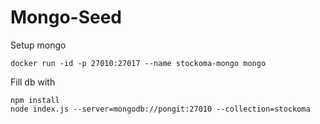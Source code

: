 Mongo-Seed
==========

Setup mongo

```
docker run -id -p 27010:27017 --name stockoma-mongo mongo
```

Fill db with

```
npm install
node index.js --server=mongodb://pongit:27010 --collection=stockoma
```
